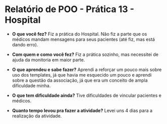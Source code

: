 # Relatório de POO - Prática 13 - Hospital

- **O que você fez?**
Fiz a prática do Hospital. Não fiz a parte que os médicos mandam mensagens para seus pacientes (até fiz, mas está dando erro).

- **Com quem e como você fez?**
Fiz a prática sozinho, mas necessitei de ajuda da monitoria em maior parte. 

- **O que aprendeu e sabe fazer?**
Aprendi a reforçar um pouco mais sobre uso dos templates, já que havia me esquecido um pouco e aprendi sobre a questão da associação, já que era um conceito de ampla dificuldade minha.

- **O que tem dificuldade ainda?**
Tive dificuldades de vincular pacientes e médicos.

- **Quanto tempo levou pra fazer a atividade?**
Levei uns 4 dias para a realização da atividade.
